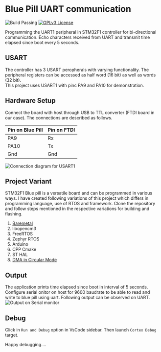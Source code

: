 # Blue Pill UART communication

![Build Passing](https://img.shields.io/badge/build-passing-brightgreen) [![GPLv3 License](https://img.shields.io/badge/License-GPL%20v3-yellow.svg)](https://opensource.org/licenses/)

Programming the UART1 peripheral in STM32F1 controller for bi-directional communication. Echo characters received from UART and transmit time elapsed since boot every 5 seconds.

## USART

The controller has 3 USART peropherals with varying functionality. The peripheral registers can be accessed as half word (16 bit) as well as words (32 bit).\
This project uses USART1 with pinc PA9 and PA10 for demonstration.

## Hardware Setup

Connect the board with host through USB to TTL converter (FTDI board in our case). The connections are described as follows.

| Pin on Blue Pill  | Pin on FTDI  |
|------------------ |------------- |
| PA9               | Rx           |
| PA10              | Tx           |
| Gnd               | Gnd          |

![Connection diagram for USART1](https://github.com/csrohit/bluepill-uart/blob/main/docs/label.png "Pin connection diagram for usart1")

## Project Variant

STM32F1 Blue pill is a versatile board and can be programmed in various ways. I have created following variations of this project which differs in programming language, use of RTOS and framework. Clone the repository and follow steps mentioned in the respective variations for building and flashing.

1. [Baremetal](baremetal)
2. libopencm3
3. FreeRTOS
4. Zephyr RTOS
5. Arduino
6. CPP Cmake
7. ST HAL
8. [DMA in Circular Mode](dma-circular)

## Output

The application prints time elapsed since boot in interval of 5 seconds. Configure serial onitor on host for 9600 baudrate to be able to read and write to blue pill using uart. Following output can be observed on UART.\
![Output on Serial monitor](https://github.com/csrohit/bluepill-uart/blob/main/docs/output.jpg "Serial messages printed on monitor")

## Debug

Click in `Run and Debug` option in VsCode sidebar. Then launch `Cortex Debug` target.

Happy debugging....
